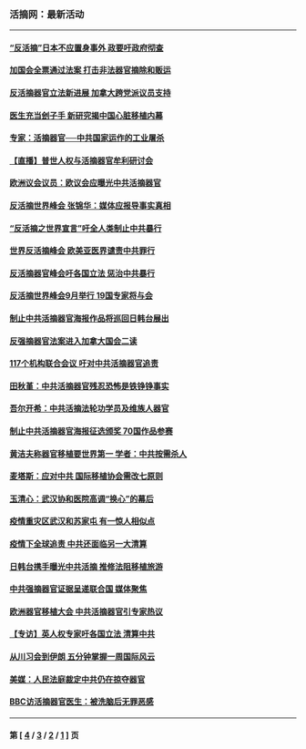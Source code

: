 ### 活摘网：最新活动
---
#### [“反活摘”日本不应置身事外 政要吁政府彻查](../../pages/nf5883/n13971188.md?05240430) 
#### [加国会全票通过法案 打击非法器官摘除和贩运](../../pages/nf5883/n13884924.md?05240430) 
#### [反活摘器官立法新进展 加拿大跨党派议员支持](../../pages/nf5883/n13876061.md?05240430) 
#### [医生充当刽子手 新研究揭中国心脏移植内幕](../../pages/nf5883/n13772291.md?05240430) 
#### [专家：活摘器官──中共国家运作的工业屠杀](../../pages/nf5883/n13761178.md?05240430) 
#### [【直播】普世人权与活摘器官牟利研讨会](../../pages/nf5883/n13425146.md?05240430) 
#### [欧洲议会议员：欧议会应曝光中共活摘器官](../../pages/nf5883/n13336571.md?05240430) 
#### [反活摘世界峰会 张锦华：媒体应报导事实真相](../../pages/nf5883/n13278502.md?05240430) 
#### [“反活摘之世界宣言”吁全人类制止中共暴行](../../pages/nf5883/n13259730.md?05240430) 
#### [世界反活摘峰会 欧美亚医界谴责中共罪行](../../pages/nf5883/n13253550.md?05240430) 
#### [反活摘器官峰会吁各国立法 惩治中共暴行](../../pages/nf5883/n13245052.md?05240430) 
#### [反活摘世界峰会9月举行 19国专家将与会](../../pages/nf5883/n13201492.md?05240430) 
#### [制止中共活摘器官海报作品将巡回日韩台展出](../../pages/nf5883/n13177791.md?05240430) 
#### [反强摘器官法案进入加拿大国会二读](../../pages/nf5883/n13033450.md?05240430) 
#### [117个机构联合会议 吁对中共活摘器官追责](../../pages/nf5883/n12775087.md?05240430) 
#### [田秋堇：中共活摘器官残忍恐怖是铁铮铮事实](../../pages/nf5883/n12702148.md?05240430) 
#### [吾尔开希：中共活摘法轮功学员及维族人器官](../../pages/nf5883/n12693197.md?05240430) 
#### [制止中共活摘器官海报征选颁奖 70国作品参赛](../../pages/nf5883/n12692050.md?05240430) 
#### [黄洁夫称器官移植要世界第一 学者：中共按需杀人](../../pages/nf5883/n12572329.md?05240430) 
#### [麦塔斯：应对中共 国际移植协会需改七原则](../../pages/nf5883/n12514711.md?05240430) 
#### [玉清心：武汉协和医院高调“换心”的幕后](../../pages/nf5883/n12298730.md?05240430) 
#### [疫情重灾区武汉和苏家屯 有一惊人相似点](../../pages/nf5883/n12150824.md?05240430) 
#### [疫情下全球追责 中共还面临另一大清算](../../pages/nf5883/n12070397.md?05240430) 
#### [日韩台携手曝光中共活摘 推修法阻移植旅游](../../pages/nf5883/n11712046.md?05240430) 
#### [中共强摘器官证据呈递联合国 媒体聚焦](../../pages/nf5883/n11546426.md?05240430) 
#### [欧洲器官移植大会 中共活摘器官引专家热议](../../pages/nf5883/n11539095.md?05240430) 
#### [【专访】英人权专家吁各国立法 清算中共](../../pages/nf5883/n11367315.md?05240430) 
#### [从川习会到伊朗 五分钟掌握一周国际风云](../../pages/nf5883/n11338520.md?05240430) 
#### [美媒：人民法庭裁定中共仍在掠夺器官](../../pages/nf5883/n11334897.md?05240430) 
#### [BBC访活摘器官医生：被洗脑后无罪恶感](../../pages/nf5883/n11335935.md?05240430) 

---
#### 第 [ [4](./4.md?05240430) / [3](./3.md?05240430) / [2](./2.md?05240430) / [1](./1.md?05240430) ] 页
